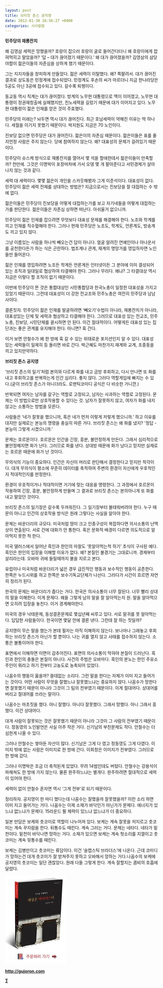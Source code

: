 ```yaml
---
layout: post
title: 브리짓 존스 공지영
date: 2012-01-30 16:56:27 +0900
categories: 시사칼럼
---
```

**민주당의 재롱잔치** 

왜 김영삼 세력은 망했을까? 호랑이 잡으러 호랑이 굴로 들어간다더니 왜 호랑이에게 잡혀먹히고 말았을까? ‘답 – 대가 끊어졌기 때문이다.’ 왜 대가 끊어졌을까? 김영삼의 삼당야합이 젊은이들의 자존심을 상하게 했기 때문이다. 

그는 지지자들을 창피하게 만들었다. 젊은 세력이 이탈했다. 왜? 쪽팔려서. 대가 끊어진 결과로 상도동은 민정계에 접수되었다. 민정계도 후손의 씨가 마르더니 지금 한나라당은 5공도 아닌 3공에 접수되고 있다. 갈수록 퇴행이다. 

동교동 역시 직계는 대가 끊어졌다. 방계의 노무현 대통령으로 맥이 이어졌고, 노무현 대통령이 정권재창출에 실패했지만, 친노세력을 길렀기 때문에 대가 이어지고 있다. 노무현 대통령이 젊은 인재를 얻은 것이 주효했다. 

민주당의 미래는? 놔두면 역시 대가 끊어진다. 최근 호남세력이 약해진 이유는 딱 하나다. 세월을 이기지 못했기 때문이다. 박지원도 지금은 70 노인이다. 

진보당 없으면 민주당은 대가 끊어진다. 젊은이의 자존심 때문이다. 젊은이들은 표를 줄지언정 사람은 주지 않는다. 당에 참여하지 않는다. 왜? 대표성의 문제가 걸려있기 때문이다. 

민주당이 슈스케 방식으로 재롱잔치를 열어서 몇 석을 할애한데서 젊은이들이 만족할까? 천만에. 그것은 이명박이 포장마차에 가서 오뎅 몇 개 팔아준다고 서민경제가 살아나지 않는 것과 같다. 

세력 대 세력이다. 몇몇 젊은이 개인을 스카웃해봤자 그게 이준석이다. 대표성이 없다. 민주당이 젊은 세력 전체를 상대하는 방법은? 지금으로서는 진보당을 잘 대접하는 수 밖에 없다. 

젊은이들은 민주당이 진보당을 어떻게 대접하는가를 보고 자기네들을 어떻게 대접하는가를 판단한다. 젊은이들은 자존심 상하면 떠난다. 아쉬울거 없으니까. 

민주당이 젊은 인재를 잡으려면 무엇보다 대표성 문제를 해결해야 한다. 노조와 학계를 끼고 인재를 직수혈해야 한다. 그러나 현재 민주당은 노조도, 학계도, 언론계도, 방송계도 끼고 있지 않다. 

그냥 이름있는 사람을 하나씩 빼오는건 답이 아니다. 얼굴 알려진 연예인이나 아나운서를 공천한다든가 하는 식은 곤란하다. 법조계나 관계, 재계의 명망가를 영입하자면 노인들만 들어온다. 

젊은 인재를 영입하려면 노조든 학계든 언론계든 인터넷이든 그 분야에 이미 결성되어 있는 조직과 일대일로 협상하여 타결해야 한다. 그러나 무리다. 왜냐? 그 타결대상 역시 지금은 이렇다 할 조직이 없기 때문이다. 

이번에 민주당이 뜬 것은 통합대상인 시민통합당과 한국노총이 일정한 대표성을 가지고 있었기 때문이다. 그런데 대표성이 더 강한 전교조와 민주노총은 여전히 민주당과 남남 사이다. 



결론짓자. 민주당이 젊은 인재를 발굴하려면 ‘빼오기’수법이 아니라, 재롱잔치가 아니라, 대표성있는 단체 및 세력과 협상하고 타결해야 한다. 그러므로 대표성 있는 전교조, 민주노총, 진보당, 시민단체를 괄시하면 안 된다. 이건 절대적이다. 어떻게든 대표성 있는 집단과는 좋은 관계를 유지해야 한다. 아니면? 훅 간다. 



이거 보면 안철수가 왜 한 방에 훅 갈 수 있는 위태로운 포지션인지 알 수 있다. 대표성 있는 세력들이 일제히 등 돌리면 바로 간다. 박근혜도 마찬가지.재계와 교계, 조중동을 끼고 있지만약하다. 







**브리짓 존스 공지영** 

‘브리짓 존스의 일기’처럼 본의와 다르게 화를 내고 금방 후회하고, 다시 만나면 또 화를 내고 후회하고를 반복하는게 인간 심리다. 좋지 않다. 그러다 역할게임에 빠지는 수 있다.(굳이 브리짓 존스가 아니더라도. 로맨틱코미디 공식은 다 비슷한 거니깐.) 

반복되면 여자는 남자를 갈구는 역할로 고정되고, 남자는 사과하는 역할로 고정된다. 문제는 이 방법으로만 상호작용할 수 있다는 것. 남자가 잘못하지 않고, 여자가 화를 내지 않고는 소통하는 방법을 모른다. 

사람들은 ‘네가 잘못을 했으니까, 혹은 네가 먼저 이렇게 저렇게 했으니까.’ 하고 이유를 대지만 실제로는 본능의 명령을 충실히 따른 거다. 브리짓 존스는 왜 화를 냈지? '정답 - 본능이 그렇게 시켰으니까.' 

문제는 호르몬이다. 호르몬은 인간을 긴장, 흥분, 불안정하게 만든다. 그래서 심리적으로 불안정해지면 화가 난다. 그러므로 화를 낸다. 상대방 때문에 화가 났다고 믿지만 실제로는 호르몬 때문에 화가 난 것이다. 

무의식의 기능이 중요하다. 인간은 자신이 머리로 판단해서 결정한다고 믿지만 착각이다. 대개 무의식이 평소에 꾸준히 데이터를 축적하여 주변의 환경이 자신에게 우호적인지 적대적인지를 판정한다. 

환경이 우호적이거나 적대적이면 거기에 맞는 대응을 명령한다. 그 과정에서 호르몬이 작용하여 긴장, 흥분, 불안정하게 만들며 그 결과로 브리짓 존스는 본의아니게 또 화를 내고 말았던 것이다. 

브리짓 존스의 일기장은 갈수록 두꺼워진다. 그 일기장부터 불태워버려야 한다. 누구 때문이 아니고 인간의 상호작용 방식은 원래 그렇다는 사실을 알아야 한다. 

문제는 바운더리의 규모다. 미국처럼 땅이 크고 인종구성이 복잡하다면 의사소통의 난맥상이 연출된다. 서로 간에 대화가 안 통한다. 혹은 문화적 배경이 다르면 의도적으로 알아먹지 못한 척 한다. 

미국 댈러스에서 일어난 흑인과 한인의 마찰도 ‘못알아먹는척 하기’ 초식이 구사된 예다. 흑인은 한인의 입장을 이해할 이유가 없다. 왜? 본질인 불경기는 그대로니까. 경제부터 살리라는데. 오바마 귀에 들릴때까지 불을 지르고 본다. 

유럽이나 미국처럼 바운더리가 넓은 경우 급진적인 행동과 보수적인 행동이 공존한다. 한쪽은 누드시위를 하고 한쪽은 보수기독교단체가 나선다. 그러다가 시간이 흐르면 자연히 정리가 된다. 

한국의 문제는 바운더리가 좁다는 거다. 한국은 의사소통이 너무 잘된다. 너무 빨리 상대의 말을 이해한다. 이게 문제다. 왜들 그렇게 남의 말을 잘 알아먹는지 원. 말을 알아먹으면 오히려 입장을 놓친다. 이거 경계해야한다. 

미국의 경우 낙태문제, 동성결혼문제로 몇십년째 씨루고 있다. 서로 말귀를 못 알아먹는다. 답답한 사람들이다. 한국이면 몇달 안에 결론 낸다. 그런데 잘 하는 짓일까? 

공지영이 무슨 말을 했는가 본데 필자는 아직 이해하지 않는다. 보나마나 그래놓고 후회하는 브리짓 존스가 아닌가 할 뿐이다. 나는 귀를 열지 않고 사태를 접수하지 않는다. 소통은 불통이어야 한다. 

표면에서 이해하면 이면이 감추어진다. 표면의 의사소통이 막혀야 본질이 드러난다. 흑인과 한인의 충돌은 본질이 아니다. 사건의 주범은 오바마다. 흑인의 분노는 한인 주유소 주인이 뭐라고 하기 전부터 고농도로 농축되어 있었다. 

나꼼수의 행동이 옳을까? 쓸데없는 소리다. 그런 말을 한다는 자체가 이미 지고 들어가는 것이다. 어떤 사람이 무엇을 잘했느냐 잘못했느냐는 중요하지 않다. 나꼼수가 망한다면 잘못했기 때문이 아니라 그것이 그 팀의 전부였기 때문이다. 이게 절대어다. 상대어를 버리고 절대어를 쓰라는 말이다. 

나꼼수는 마초짓을 했다. 아니 잘했다. 아니다 잘못했다. 그래서 망했다. 아니 그래서 흥했다. 이건 상대어다. 

대개 사람이 잘못되는 것은 잘못했기 때문이 아니라 그것이 그 사람의 전부였기 때문이다. 정동영의 노인발언은 사실 아주 작은 거다. 신기남의 부친문제도 작다. 안철수는 더 심한게 나올 수 있다. 

그러나 안철수는 쌓아둔 자산이 많다. 신기남은 그게 다 였고 정동영도 그게 다였다. 이미지 밖에 없는 사람은 이미지로 한 방에 간다. 이회창은 이미지가 전부였다. 그러므로 한 방에 갔다. 

그러나 이명박은 조금 더 축적된게 있었다. 무려 14범인데도 버텼다. 안철수는 강용석이 파헤쳐도 한 방에 가지 않는다. 물론 완주하느냐는 별개다. 완주하려면 절대적으로 세력이 있어야 한다. 

세력이 없이 안철수 혼자면 역시 ‘그게 전부’로 되기 때문이다. 

정리하자. 공지영이 한 마디 했다는데 나꼼수는 잘했을까 잘못했을까? 이런 소리 하면 이미 지고 들어가는 거다. 나꼼수는 이제 소재가 바닥인가 아닌가가 문제다. 에너지가 있느냐 없느냐가 문제다. 15라운드 뛸 체력이 있느냐 없느냐가 더 중요하다. 



일본 만담은 보케와 츳코미로 역할이 나누어져 있다. 보케는 계속 잘못을 저지르고 츳코미는 계속 꾸지람을 한다. 뒤통수도 때린다. 계속 그러는 거다. 문제는 네타다. 네타가 밑천이다. 밑천이 바닥나면 망하는 거다. 소재가 있으면 보케는 계속 헛소리를 지껄이고 츳코미는 계속 뒷통수를 때린다. 



보케는 김병만이고 츳코미는 류담이다. 이건 ‘슬랩스틱 브라더스’에 나온다. 근데 코미디가 망하는건 대개 츳코미가 잘 받쳐주지 못하고 오바해서 망하는 거다.나꼼수의 보케에 공지영의 츳코미는 일단 괜찮았다. 원래 다들 그렇게 한다. 계속 잘할지는 콤비의 호흡에 달렸다. 









<a href="?mid=book_minus&act=dispBoardWrite" target="_self"><img alt="0.JPG" src="files/attach/images/198/668/222/0.JPG" width="200" height="287" /> </a>


  






**http://gujoron.com**  


**∑**
